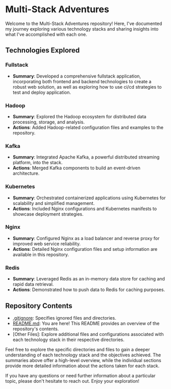 # Multi-Stack Adventures

Welcome to the Multi-Stack Adventures repository! Here, I've documented my journey exploring various technology stacks and sharing insights into what I've accomplished with each one.

## Technologies Explored

### Fullstack
- **Summary**: Developed a comprehensive fullstack application, incorporating both frontend and backend technologies to create a robust web solution, as well as exploring how to use ci/cd strategies to test and deploy application.

### Hadoop
- **Summary**: Explored the Hadoop ecosystem for distributed data processing, storage, and analysis.
- **Actions**: Added Hadoop-related configuration files and examples to the repository.

### Kafka
- **Summary**: Integrated Apache Kafka, a powerful distributed streaming platform, into the stack.
- **Actions**: Merged Kafka components to build an event-driven architecture.

### Kubernetes
- **Summary**: Orchestrated containerized applications using Kubernetes for scalability and simplified management.
- **Actions**: Included Nginx configurations and Kubernetes manifests to showcase deployment strategies.

### Nginx
- **Summary**: Configured Nginx as a load balancer and reverse proxy for improved web service reliability.
- **Actions**: Detailed Nginx configuration files and setup information are available in this repository.

### Redis
- **Summary**: Leveraged Redis as an in-memory data store for caching and rapid data retrieval.
- **Actions**: Demonstrated how to push data to Redis for caching purposes.

## Repository Contents

- [.gitignore](.gitignore): Specifies ignored files and directories.
- [README.md](README.md): You are here! This README provides an overview of the repository's contents.
- [Other Files]: Explore additional files and configurations associated with each technology stack in their respective directories.

Feel free to explore the specific directories and files to gain a deeper understanding of each technology stack and the objectives achieved. The summaries above offer a high-level overview, while the individual sections provide more detailed information about the actions taken for each stack.

If you have any questions or need further information about a particular topic, please don't hesitate to reach out. Enjoy your exploration!
